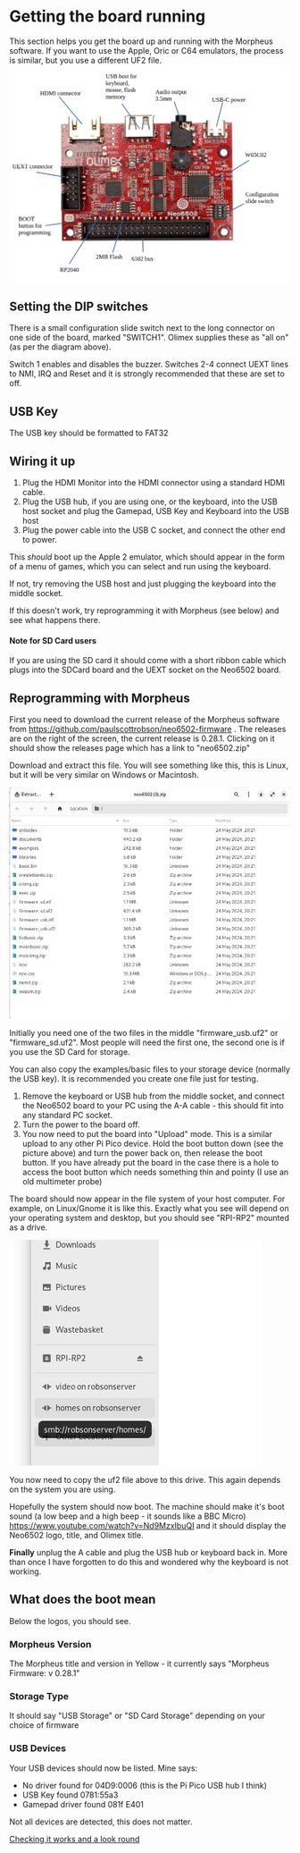# Getting the board running

This section helps you get the board up and running with the Morpheus software. If you want to use the Apple, Oric or C64 emulators, the process is similar, but you use a different UF2 file.![image-20240604165131065](assets/image-20240604165131065.png)

## Setting the DIP switches

There is a small configuration slide switch next to the long connector on one side of the board, marked "SWITCH1". Olimex supplies these as "all on" (as per the diagram above).

Switch 1 enables and disables the buzzer. Switches 2-4 connect UEXT lines to NMI, IRQ and Reset and it is strongly recommended that these are set to off.

## USB Key

The USB key should be formatted to FAT32

## Wiring it up

1. Plug the HDMI Monitor into the HDMI connector using a standard HDMI cable.
2. Plug the USB hub, if you are using one, or the keyboard, into the USB host socket and plug the Gamepad, USB Key and Keyboard into the USB host
3. Plug the power cable into the USB C socket, and connect the other end to power.

This *should* boot up the Apple 2 emulator, which should appear in the form of a menu of games, which you can select and run using the keyboard.

If not, try removing the USB host and just plugging the keyboard into the middle socket.

If this doesn't work, try reprogramming it with Morpheus (see below) and see what happens there.

#### Note for SD Card users

If you are using the SD card it should come with a short ribbon cable which plugs into the SDCard board and the UEXT socket on the Neo6502 board.

## Reprogramming with Morpheus

First you need to download the current release of the Morpheus software from https://github.com/paulscottrobson/neo6502-firmware . The releases are on the right of the screen, the current release is 0.28.1. Clicking on it should show the releases page which has a link to "neo6502.zip"

Download and extract this file. You will see something like this, this is Linux, but it will be very similar on Windows or Macintosh.

![image-20240604165944920](assets/image-20240604165944920.png)

Initially you need one of the two files in the middle "firmware_usb.uf2" or "firmware_sd.uf2". Most people will need the first one, the second one is if you use the SD Card for storage.

You can also copy the examples/basic files to your storage device (normally the USB key). It is recommended you create one file just for testing.

1. Remove the keyboard or USB hub from the middle socket, and connect the Neo6502 board to your PC using the A-A cable - this should fit into any standard PC socket.
2. Turn the power to the board off.
3. You now need to put the board into "Upload" mode. This is a similar upload to any other Pi Pico device. Hold the boot button down (see the picture above) and turn the power back on, then release the boot button. If you have already put the board in the case there is a hole to access the boot button which needs something thin and pointy (I use an old multimeter probe)

The board should now appear in the file system of your host computer. For example, on Linux/Gnome it is like this. Exactly what you see will depend on your operating system and desktop, but you should see "RPI-RP2" mounted as a drive.

![image-20240604170609008](assets/image-20240604170609008.png)

You now need to copy the uf2 file above to this drive. This again depends on the system you are using.

Hopefully the system should now boot. The machine should make it's boot sound (a low beep and a high beep - it sounds like a BBC Micro) https://www.youtube.com/watch?v=Nd9MzxIbuQI and it should display the Neo6502 logo, title, and Olimex title.

**Finally** unplug the A cable and plug the USB hub or keyboard back in. More than once I have forgotten to do this and wondered why the keyboard is not working.

## What does the boot mean

Below the logos, you should see.

### Morpheus Version

The Morpheus title and version in Yellow - it currently says "Morpheus Firmware: v 0.28.1"

### Storage Type

It should say "USB Storage" or "SD Card Storage" depending on your choice of firmware

### USB Devices

Your USB devices should now be listed. Mine says:

- No driver found for 04D9:0006 (this is the Pi Pico USB hub I think)
- USB Key found 0781:55a3
- Gamepad driver found 081f E401

Not all devices are detected, this does not matter.

[Checking it works and a look round](tryingout.md)